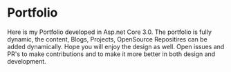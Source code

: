 # Portfolio
Here is my Portfolio  developed in Asp.net Core 3.0. The portfolio is fully dynamic, the content, Blogs, Projects, OpenSource Repositires can be added dynamically. Hope you will enjoy the design as well. Open issues and PR's to make contributions and to make it more better in both design and development.
